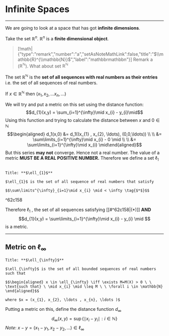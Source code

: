 # Infinite Spaces
---
We are going to look at a space that has got **infinite dimensions**.

Take the set $\mathbb{R}^n$.  $\mathbb{R}^n$ is a **finite dimensional object**. 

> [!math|{"type":"remark","number":"a","setAsNoteMathLink":false,"title":"$\\mathbb{R}^{\\mathbb{N}}$","label":"mathbbrmathbbn"}] Remark a ($\mathbb{R}^{\mathbb{N}}$).
> What about set $\mathbb{R}^{\mathbb{N}}$

The set $\mathbb{R}^{\mathbb{N}}$ is the **set of all sequences with real numbers as their entries** i.e. the set of all sequences of real numbers. 

If $x \in \mathbb{R^{\mathbb{N}}}$ then $(x_{1}, x_{2}, \ldots x_{n} , \ldots )$ 

We will try and put a metric on this set using the distance function:
$$d_{1}(x,y) = \sum_{i=1}^{\infty}\mid x_{i} - y_{i}\mid$$
Using this function and trying to calculate the distance between $x$ and $0 \in \mathbb{\mathbb{N}}$ 
$$\begin{aligned} d_1(x,0) &= d_1((x_{1} , x_{2}, \ldots), (0,0,\ldots)) \\ \\
&= \sum\limits_{i=1}^{\infty}\mid x_{i} - 0 \mid \\ \\ 
&= \sum\limits_{i=1}^{\infty}\mid x_{i} \mid\end{aligned}$$
But this  series **may not** converge. Hence not a real number. The value of a metric **MUST BE A REAL POSITIVE NUMBER.** 
Therefore we define a set $\ell_1$ 

```ad-Definition

Title: **$\ell_{1}$**

$\ell_{1}$ is the set of all sequence of real numbers that satisfy

$$\sum\limits^{\infty}_{i=1}\mid x_{i} \mid < \infty \tag{$*$}$$
```

^62c158

Therefore $\ell_{1}$ , the set of all sequences satisfying [[#^62c158|$(*)$]] **AND**
$$d_{1}(x,y) = \sum\limits_{i=1}^{\infty}\mid x_{i} - y_{i} \mid $$
is a metric.

---

## Metric on $\ell_\infty$

```ad-Definition
Title: **$\ell_{\infty}$**

$\ell_{\infty}$ is the set of all bounded sequences of real numbers such that

$$\begin{aligned} x \in \ell_{\infty} \iff \exists M=M(X) > 0 \ \ \text{such that} \ \mid x_{i} \mid \leq M \ \ \forall i \in \mathbb{N} \end{aligned}$$

where $x = (x_{1}, x_{2}, \ldots , x_{n}, \ldots )$
```
 
Putting a metric on this, define the distance function $d_{\infty}$
$$d_{\infty}(x,y) = \sup\{\mid x_{i} - y_{i} \mid : i \in \mathbb{N}\}$$
*Note*: $x - y = (x_{1} - y_{1}, x_{2} - y_{2}, \ldots ) \in \ell_{\infty}$ 